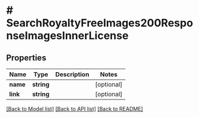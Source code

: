 # # SearchRoyaltyFreeImages200ResponseImagesInnerLicense

## Properties

Name | Type | Description | Notes
------------ | ------------- | ------------- | -------------
**name** | **string** |  | [optional]
**link** | **string** |  | [optional]

[[Back to Model list]](../../README.md#models) [[Back to API list]](../../README.md#endpoints) [[Back to README]](../../README.md)
